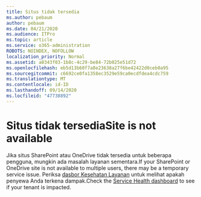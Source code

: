 ```yaml
---
title: Situs tidak tersedia
ms.author: pebaum
author: pebaum
ms.date: 04/21/2020
ms.audience: ITPro
ms.topic: article
ms.service: o365-administration
ROBOTS: NOINDEX, NOFOLLOW
localization_priority: Normal
ms.assetid: a8343f03-1b8c-4c29-be84-72b025e51d72
ms.openlocfilehash: eb5d13b60f7a8e23638a27f6be42422d0ceb0a95
ms.sourcegitcommit: c6692ce0fa1358ec3529e59ca0ecdfdea4cdc759
ms.translationtype: MT
ms.contentlocale: id-ID
ms.lasthandoff: 09/14/2020
ms.locfileid: "47738892"
---
```

# <a name="site-is-not-available"></a><span data-ttu-id="89290-102">Situs tidak tersedia</span><span class="sxs-lookup"><span data-stu-id="89290-102">Site is not available</span></span>

<span data-ttu-id="89290-103">Jika situs SharePoint atau OneDrive tidak tersedia untuk beberapa pengguna, mungkin ada masalah layanan sementara.</span><span class="sxs-lookup"><span data-stu-id="89290-103">If your SharePoint or OneDrive site is not available to multiple users, there may be a temporary service issue.</span></span> <span data-ttu-id="89290-104">Periksa [dasbor Kesehatan Layanan](https://admin.microsoft.com/AdminPortal/Home#/servicehealth) untuk melihat apakah penyewa Anda terkena dampak.</span><span class="sxs-lookup"><span data-stu-id="89290-104">Check the [Service Health dashboard](https://admin.microsoft.com/AdminPortal/Home#/servicehealth) to see if your tenant is impacted.</span></span> 
  

